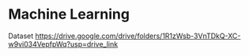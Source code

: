# Machine Learning

Dataset https://drive.google.com/drive/folders/1R1zWsb-3VnTDkQ-XC-w9vi034VepfpWq?usp=drive_link
